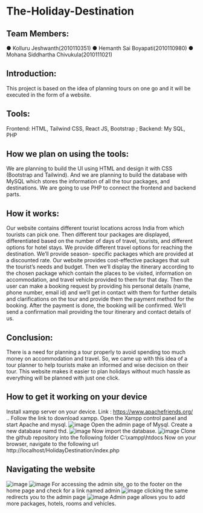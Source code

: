 # The-Holiday-Destination

## Team Members:
 ●	Kolluru Jeshwanth(2010110351)
 ●	Hemanth Sai Boyapati(2010110980)
 ●	Mohana Siddhartha Chivukula(2010111021)
## Introduction:
 This project is based on the idea of planning tours on one go and it will be executed in the form of a website.
## Tools:
 Frontend: HTML, Tailwind CSS, React JS, Bootstrap
  ; Backend: My SQL, PHP
## How we plan on using the tools:
  We are planning to build the UI using HTML and design it with CSS (Bootstrap and Tailwind). And we are planning to build the database with MySQL which stores the         information of all the tour packages, and destinations. We are going to use PHP to connect the frontend and backend parts.
## How it works:
  Our website contains different tourist locations across India from which tourists can pick one. Then different tour packages are displayed, differentiated based on the   number of days of travel, tourists, and different options for hotel stays. We provide different travel options for reaching the destination. We’ll provide season-       specific packages which are provided at a discounted rate. Our website provides cost-effective packages that suit the tourist’s needs and budget. Then we’ll display     the itinerary according to the chosen package which contain the places to be visited, information on accommodation, and travel vehicle provided to them for that day.     Then the user can make a booking request by providing his personal details (name, phone number, email id) and we’ll get in contact with them for further details and     clarifications on the tour and provide them the payment method for the booking. After the payment is done, the booking will be confirmed. We’ll send a confirmation       mail providing the tour itinerary and contact details of us. 
## Conclusion:
  There is a need for planning a tour properly to avoid spending too much money on accommodation and travel. So, we came up with this idea of a tour planner to help        tourists make an informed and wise decision on their tour. This website makes it easier to plan holidays without much hassle as everything will be planned with just      one click.
  
## How to get it working on your device
   Install xampp server on your device. Link : https://www.apachefriends.org/   .. Follow the link to download xampp. 
			Open the Xampp control panel and start Apache and mysql. ![image](https://user-images.githubusercontent.com/103447836/204126410-752e5ca6-b184-4431-a37e-564c18e774ea.png)
			Open the admin page of Mysql.
			Create a new database namd thd.
			![image](https://user-images.githubusercontent.com/103447836/204126486-2de856e6-74f2-422e-9b3a-5ae931186642.png)
				Now import the database.
				![image](https://user-images.githubusercontent.com/103447836/204126509-f328cf81-077e-4249-bd6d-8cb359278306.png)
			Clone the github repository into the following folder
			C:\xampp\htdocs
			Now on your browser, navigate to the following url
			http://localhost/HolidayDestination/index.php
## Navigating the website
![image](https://user-images.githubusercontent.com/103447836/204126641-4b519356-36f9-48ce-9e74-070ab51f9316.png)
![image](https://user-images.githubusercontent.com/103447836/204126674-8438a795-252e-44ee-83a7-fdec904c13bf.png)
			For accessing the admin site, go to the footer on the home page and check for a link named admin
			![image](https://user-images.githubusercontent.com/103447836/204126723-6fb01df6-0a81-44ad-b38e-f206890ded64.png)
			clicking the same redirects you to the admin page
			![image](https://user-images.githubusercontent.com/103447836/204126760-40b0483f-c55d-4ff3-8932-b9f6e2732c0b.png)
			Admin page allows you to add more packages, hotels, rooms and vehicles.


				
